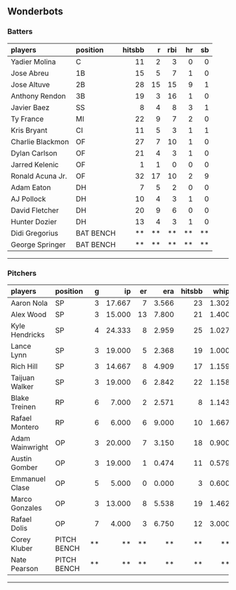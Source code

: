 ## Wonderbots

### Batters

 
|players          |position  | hitsbb|  r| rbi| hr| sb| 
|:----------------|:---------|------:|--:|---:|--:|--:| 
|Yadier Molina    |C         |     11|  2|   3|  0|  0| 
|Jose Abreu       |1B        |     15|  5|   7|  1|  0| 
|Jose Altuve      |2B        |     28| 15|  15|  9|  1| 
|Anthony Rendon   |3B        |     19|  3|  16|  1|  0| 
|Javier Baez      |SS        |      8|  4|   8|  3|  1| 
|Ty France        |MI        |     22|  9|   7|  2|  0| 
|Kris Bryant      |CI        |     11|  5|   3|  1|  1| 
|Charlie Blackmon |OF        |     27|  7|  10|  1|  0| 
|Dylan Carlson    |OF        |     21|  4|   3|  1|  0| 
|Jarred Kelenic   |OF        |      1|  1|   0|  0|  0| 
|Ronald Acuna Jr. |OF        |     32| 17|  10|  2|  9| 
|Adam Eaton       |DH        |      7|  5|   2|  0|  0| 
|AJ Pollock       |DH        |     10|  4|   3|  1|  0| 
|David Fletcher   |DH        |     20|  9|   6|  0|  0| 
|Hunter Dozier    |DH        |     13|  4|   3|  1|  0| 
|Didi Gregorius   |BAT BENCH |     **| **|  **| **| **| 
|George Springer  |BAT BENCH |     **| **|  **| **| **| 

* * *

### Pitchers

 
|players         |position    |  g|     ip| er|   era| hitsbb|  whip| so|  w| sv| 
|:---------------|:-----------|--:|------:|--:|-----:|------:|-----:|--:|--:|--:| 
|Aaron Nola      |SP          |  3| 17.667|  7| 3.566|     23| 1.302| 18|  2|  0| 
|Alex Wood       |SP          |  3| 15.000| 13| 7.800|     21| 1.400| 11|  1|  0| 
|Kyle Hendricks  |SP          |  4| 24.333|  8| 2.959|     25| 1.027| 18|  4|  0| 
|Lance Lynn      |SP          |  3| 19.000|  5| 2.368|     19| 1.000| 23|  1|  0| 
|Rich Hill       |SP          |  3| 14.667|  8| 4.909|     17| 1.159| 13|  1|  0| 
|Taijuan Walker  |SP          |  3| 19.000|  6| 2.842|     22| 1.158| 23|  2|  0| 
|Blake Treinen   |RP          |  6|  7.000|  2| 2.571|      8| 1.143|  8|  0|  1| 
|Rafael Montero  |RP          |  6|  6.000|  6| 9.000|     10| 1.667|  5|  0|  0| 
|Adam Wainwright |OP          |  3| 20.000|  7| 3.150|     18| 0.900| 16|  1|  0| 
|Austin Gomber   |OP          |  3| 19.000|  1| 0.474|     11| 0.579| 15|  3|  0| 
|Emmanuel Clase  |OP          |  5|  5.000|  0| 0.000|      3| 0.600|  8|  0|  2| 
|Marco Gonzales  |OP          |  3| 13.000|  8| 5.538|     19| 1.462| 13|  0|  0| 
|Rafael Dolis    |OP          |  7|  4.000|  3| 6.750|     12| 3.000|  7|  0|  0| 
|Corey Kluber    |PITCH BENCH | **|     **| **|    **|     **|    **| **| **| **| 
|Nate Pearson    |PITCH BENCH | **|     **| **|    **|     **|    **| **| **| **| 


* * *


